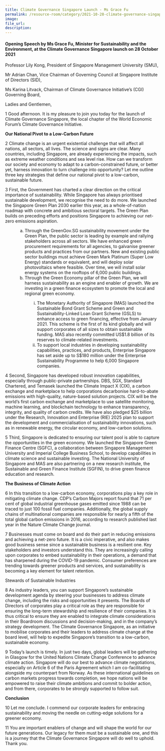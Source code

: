 ```yaml
---  
title: Climate Governance Singapore Launch - Ms Grace Fu  
permalink: /resource-room/category/2021-10-28-climate-governance-singapore/
image:  
file_url:  
description:  
---
```


#### Opening Speech by Ms Grace Fu, Minister for Sustainability and the Environment, at the Climate Governance Singapore launch on 28 October 2021

Professor Lily Kong, President of Singapore Management University (SMU),  

Mr Adrian Chan, Vice Chairman of Governing Council at Singapore Institute of Directors (SID),  

Ms Karina Litvack, Chairman of Climate Governance Initiative’s (CGI) Governing Board,  

Ladies and Gentlemen,  

1	Good afternoon. It is my pleasure to join you today for the launch of Climate Governance Singapore, the local chapter of the World Economic Forum’s Climate Governance Initiative.   

**Our National Pivot to a Low-Carbon Future**

2	Climate change is an urgent existential challenge that will affect all nations, all sectors, all lives. The science and signs are clear. Many countries, including Singapore, are already experiencing the impacts, such as extreme weather conditions and sea level rise. How can we transform our society and economy to adapt to a carbon-constrained future, or better yet, harness innovation to turn challenge into opportunity? Let me outline three key strategies that define our national pivot to a low-carbon, sustainable future.   

3	First, the Government has charted a clear direction on the critical importance of sustainability. While Singapore has always prioritised sustainable development, we recognise the need to do more. We launched the Singapore Green Plan 2030 earlier this year, as a whole-of-nation roadmap with concrete and ambitious sectoral targets. The Green Plan builds on preceding efforts and positions Singapore to achieving our net-zero emissions aspiration.   

<ol style="list-style-type: lower-alpha; margin-left: 40px">
<li>Through the GreenGov.SG sustainability movement under the Green Plan, the public sector is leading by example and rallying stakeholders across all sectors. We have enhanced green procurement requirements for all agencies, to galvanise greener products and practices from our partners. New and existing public sector buildings must achieve Green Mark Platinum (Super Low Energy) standards or equivalent, and will deploy solar photovoltaics where feasible. Over time, we will install solar energy systems on the rooftops of 6,000 public buildings. </li>
<li>Through the Green Economy pillar of the Green Plan, we will harness sustainability as an engine and enabler of growth. We are investing in a green finance ecosystem to promote the local and regional green economy. </li>
</ol>

<ol style="list-style-type: lower-roman; margin-left: 80px">
<li>The Monetary Authority of Singapore (MAS) launched the Sustainable Bond Grant Scheme and Green and Sustainability-Linked Loan Grant Scheme (GSLS) to enhance access to green financing, effective from January 2021. This scheme is the first of its kind globally and will support corporates of all sizes to obtain sustainable funding. MAS also recently committed US$1.8 billion of its reserves to climate-related investments.</li>
<li>To support local industries in developing sustainability capabilities, practices, and products, Enterprise Singapore has set aside up to S$180 million under the Enterprise Sustainability Programme to help 6,000 Singapore companies.</li>
</ol>

4	Second, Singapore has developed robust innovation capabilities, especially through public-private partnerships. DBS, SGX, Standard Chartered, and Temasek launched the Climate Impact X (CIX), a carbon exchange and marketplace to help corporations decarbonise hard-to-abate emissions with high-quality, nature-based solution projects. CIX will be the world’s first carbon exchange and marketplace to use satellite monitoring, machine learning, and blockchain technology to enhance transparency, integrity, and quality of carbon credits. We have also pledged $25 billion under the Research, Innovation and Enterprise (RIE) 2025 plan to support the development and commercialisation of sustainability innovations, such as in renewable energy, the circular economy, and low-carbon solutions.   

5	Third, Singapore is dedicated to ensuring our talent pool is able to capture the opportunities in the green economy. We launched the Singapore Green Finance Centre (SGFC), a collaboration between Singapore Management University and Imperial College Business School, to develop capabilities in climate science and sustainable investing. The National University of Singapore and MAS are also partnering on a new research institute, the Sustainable and Green Finance Institute (SGFIN), to drive green finance education and research.   

**The Business of Climate Action**

6	In this transition to a low-carbon economy, corporations play a key role in mitigating climate change. CDP’s Carbon Majors report found that 71 per cent of global industrial greenhouse gases emitted since 1988 can be traced to just 100 fossil fuel companies. Additionally, the global supply chains of multinational companies are responsible for nearly a fifth of the total global carbon emissions in 2016, according to research published last year in the Nature Climate Change journal.    

7	Businesses must come on board and do their part in reducing emissions and achieving a net-zero future. It is a civic imperative, and also makes good business sense since a sustainable business is a resilient one. Key stakeholders and investors understand this. They are increasingly calling upon corporates to embed sustainability in their operations, a demand that has sharpened during the COVID-19 pandemic. Consumer preferences are trending towards greener products and services, and sustainability is becoming a key element for talent retention.   

Stewards of Sustainable Industries   

8	As industry leaders, you can support Singapore’s sustainable development agenda by steering your businesses to address climate change, including the risks and opportunities it presents. The Boards of Directors of corporates play a critical role as they are responsible for ensuring the long-term stewardship and resilience of their companies. It is thus critical to ensure they are enabled to integrate climate considerations in their Boardroom discussions and decision-making, and in the company’s strategy development. The Climate Governance Singapore, as an initiative to mobilise corporates and their leaders to address climate change at the board level, will help to expedite Singapore’s transition to a low-carbon, sustainable economy.   

9	Today’s launch is timely. In just two days, global leaders will be gathering in Glasgow for the United Nations Climate Change Conference to advance climate action. Singapore will do our best to advance climate negotiations, especially on Article 6 of the Paris Agreement which I am co-facilitating alongside my counterpart from Norway. As these international guidelines on carbon markets progress towards completion, we hope nations will be empowered to raise their climate ambitions and commit to bolder action, and from there, corporates to be strongly supported to follow suit.   

**Conclusion**

10	Let me conclude. I commend our corporate leaders for embracing sustainability and moving the needle on cutting-edge solutions for a greener economy.    

11	You are important enablers of change and will shape the world for our future generations. Our legacy for them must be a sustainable one, and this is a journey that the Climate Governance Singapore will do well to uphold. Thank you.
